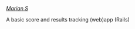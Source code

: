 
[*Marian S*](http://https://github.com/smenarru/)

A basic score and results tracking (web)app (Rails)
